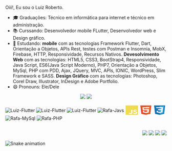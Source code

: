 Oiii!, Eu sou o Luiz Roberto.

- 🎓 Graduações: Técnico em informática para internet e técnico em administração.
- 📚 Curssando: Desenvolvedor mobile FLutter, Desenvolvedor web e Design gráfico.
- 🌱 Estudando:  <strong>mobile</strong> com as tecnologias Framework Flutter, Dart, Orientação a Objetos, APIs Rest, testes com Postman e Insomnia, MobX, Firebase, HTTP, Responsividade, Recursos Nativos. <strong>Devesolvimento Web</strong> com as tecnologias: HTML5, CSS3, BootStrap4, Responsividade, Java Script, ES6(Java Script Moderno), PHP7, Orientação a Objetos, MySql, PHP com PDD, Ajax, JQuery, MVC, APIs, IONIC, WordPress, Slim Framework e SASS. <strong>Design Gráfico</strong> com as tecnologias: Photoshop, Corel Draw, Illustrator, InDesign e Adobe Portfolio.
- 😄 Pronouns: Ele/Dele

<div align="center">
  <a href="https://github.com/LuizRobert18"><a/>
  <img height="180em" src="https://github-readme-stats.vercel.app/api?username=LuizRoberto18&show_icons=true&theme=dracula&include_all_commits=true&count_private=true"/>
  <img height="180em" src="https://github-readme-stats.vercel.app/api/top-langs/?username=LuizRoberto18&layout=compact&langs_count=7&theme=dracula"/>
</div>
  
  <div style="display: inline_block"><br>
    <img  align="center" alt="Luiz-Flutter" height="30" width="40" src="https://cdn.jsdelivr.net/gh/devicons/devicon/icons/flutter/flutter-original.svg" />
    <img  align="center" alt="Luiz-Flutter" height="30" width="40" src="https://cdn.jsdelivr.net/gh/devicons/devicon/icons/dart/dart-original.svg" />
    <img  align="center" alt="Luiz-Flutter" height="30" width="40" src="https://cdn.jsdelivr.net/gh/devicons/devicon/icons/spring/spring-original.svg" />
  <img align="center" alt="Rafa-Javs" height="40" width="40" src="https://cdn.jsdelivr.net/gh/devicons/devicon/icons/java/java-original-wordmark.svg">
    <img align="center" alt="Luiz-Js" height="30" width="40" src="https://raw.githubusercontent.com/devicons/devicon/master/icons/javascript/javascript-plain.svg">
  <img align="center" alt="Luiz-HTML" height="30" width="40" src="https://raw.githubusercontent.com/devicons/devicon/master/icons/html5/html5-original.svg">
  <img align="center" alt="Luiz-CSS" height="30" width="40" src="https://raw.githubusercontent.com/devicons/devicon/master/icons/css3/css3-original.svg">
  <img align="center" alt="Rafa-MySql" height="40" width="40" src="https://cdn.jsdelivr.net/gh/devicons/devicon/icons/mysql/mysql-original-wordmark.svg">
  <img align="center" alt="Rafa-PHP" height="40"  width="40" src="https://cdn.jsdelivr.net/gh/devicons/devicon/icons/php/php-original.svg">
 
</div>
  
  ##
  
  <div align="end">
  <a href="https://instagram.com/luizroberto.17" target="_blank"><img src="https://img.shields.io/badge/-Instagram-%23E4405F?style=for-the-badge&logo=instagram&logoColor=white" target="_blank"></a>
  <a href = "mailto:passageiro1829@gmail.com"><img src="https://img.shields.io/badge/-Gmail-%23333?style=for-the-badge&logo=gmail&logoColor=white" target="_blank"></a>
  <a href="https://www.linkedin.com/in/luiz-roberto-4161911b8/" target="_blank"><img src="https://img.shields.io/badge/-LinkedIn-%230077B5?style=for-the-badge&logo=linkedin&logoColor=white" target="_blank"></a> 
    <a href="https://api.whatsapp.com/send?phone=5582987310779" target="_blank"><img src="https://img.shields.io/badge/WhatsApp-25D366?style=for-the-badge&logo=whatsapp&logoColor=white" target="_blank"/></a>
  </div>
  
  ![Snake animation](https://github.com/LuizRoberto18/LuizRoberto18/blob/output/github-contribution-grid-snake.svg)
  
  
